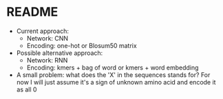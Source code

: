 # README
- Current approach:
    - Network: CNN
    - Encoding: one-hot or Blosum50 matrix
- Possible alternative approach:
    - Network: RNN
    - Encoding: kmers + bag of word or kmers + word embedding
- A small problem: what does the 'X' in the sequences stands for? For now I will just assume it's a sign of unknown amino acid and encode it as all 0
